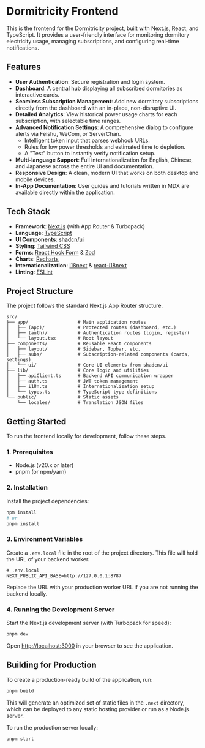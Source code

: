 # Dormitricity Frontend

This is the frontend for the Dormitricity project, built with Next.js, React, and TypeScript. It provides a user-friendly interface for monitoring dormitory electricity usage, managing subscriptions, and configuring real-time notifications.

## Features

-   **User Authentication**: Secure registration and login system.
-   **Dashboard**: A central hub displaying all subscribed dormitories as interactive cards.
-   **Seamless Subscription Management**: Add new dormitory subscriptions directly from the dashboard with an in-place, non-disruptive UI.
-   **Detailed Analytics**: View historical power usage charts for each subscription, with selectable time ranges.
-   **Advanced Notification Settings**: A comprehensive dialog to configure alerts via Feishu, WeCom, or ServerChan.
    -   Intelligent token input that parses webhook URLs.
    -   Rules for low power thresholds and estimated time to depletion.
    -   A "Test" button to instantly verify notification setup.
-   **Multi-language Support**: Full internationalization for English, Chinese, and Japanese across the entire UI and documentation.
-   **Responsive Design**: A clean, modern UI that works on both desktop and mobile devices.
-   **In-App Documentation**: User guides and tutorials written in MDX are available directly within the application.

## Tech Stack

-   **Framework**: [Next.js](https://nextjs.org/) (with App Router & Turbopack)
-   **Language**: [TypeScript](https://www.typescriptlang.org/)
-   **UI Components**: [shadcn/ui](https://ui.shadcn.com/)
-   **Styling**: [Tailwind CSS](https://tailwindcss.com/)
-   **Forms**: [React Hook Form](https://react-hook-form.com/) & [Zod](https://zod.dev/)
-   **Charts**: [Recharts](https://recharts.org/)
-   **Internationalization**: [i18next](https://www.i18next.com/) & [react-i18next](https://react.i18next.com/)
-   **Linting**: [ESLint](https://eslint.org/)

## Project Structure

The project follows the standard Next.js App Router structure.

```
src/
├── app/                  # Main application routes
│   ├── (app)/            # Protected routes (dashboard, etc.)
│   ├── (auth)/           # Authentication routes (login, register)
│   └── layout.tsx        # Root layout
├── components/           # Reusable React components
│   ├── layout/           # Sidebar, Topbar, etc.
│   ├── subs/             # Subscription-related components (cards, settings)
│   └── ui/               # Core UI elements from shadcn/ui
├── lib/                  # Core logic and utilities
│   ├── apiClient.ts      # Backend API communication wrapper
│   ├── auth.ts           # JWT token management
│   ├── i18n.ts           # Internationalization setup
│   └── types.ts          # TypeScript type definitions
└── public/               # Static assets
    └── locales/          # Translation JSON files
```

## Getting Started

To run the frontend locally for development, follow these steps.

### 1. Prerequisites

-   Node.js (v20.x or later)
-   pnpm (or npm/yarn)

### 2. Installation

Install the project dependencies:

```bash
npm install
# or
pnpm install
```

### 3. Environment Variables

Create a `.env.local` file in the root of the project directory. This file will hold the URL of your backend worker.

```
# .env.local
NEXT_PUBLIC_API_BASE=http://127.0.0.1:8787
```

Replace the URL with your production worker URL if you are not running the backend locally.

### 4. Running the Development Server

Start the Next.js development server (with Turbopack for speed):

```bash
pnpm dev
```

Open [http://localhost:3000](http://localhost:3000) in your browser to see the application.

## Building for Production

To create a production-ready build of the application, run:

```bash
pnpm build
```

This will generate an optimized set of static files in the `.next` directory, which can be deployed to any static hosting provider or run as a Node.js server.

To run the production server locally:

```bash
pnpm start
```